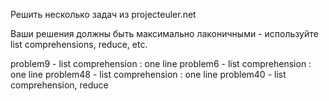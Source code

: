 Решить несколько задач из projecteuler.net

Ваши решения должны быть максимально лаконичными - используйте list comprehensions, reduce, etc.

problem9 - list comprehension : one line
problem6 - list comprehension : one line
problem48 - list comprehension : one line
problem40 - list comprehension, reduce


